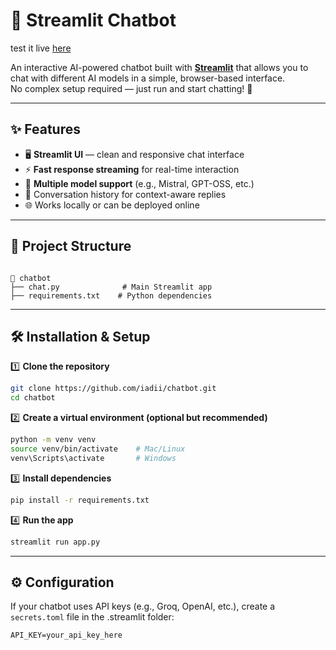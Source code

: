 
# 💬 Streamlit Chatbot

test it live [here](https://iadii-chatbot-chat-h5ky1b.streamlit.app/)

An interactive AI-powered chatbot built with **[Streamlit](https://streamlit.io/)** that allows you to chat with different AI models in a simple, browser-based interface.  
No complex setup required — just run and start chatting! 🚀

---

## ✨ Features
- 🖥 **Streamlit UI** — clean and responsive chat interface
- ⚡ **Fast response streaming** for real-time interaction
- 🔄 **Multiple model support** (e.g., Mistral, GPT-OSS, etc.)
- 📜 Conversation history for context-aware replies
- 🌐 Works locally or can be deployed online

---

## 📂 Project Structure
```

📁 chatbot
├── chat.py              # Main Streamlit app
├── requirements.txt    # Python dependencies

````

---

## 🛠 Installation & Setup

1️⃣ **Clone the repository**
```bash
git clone https://github.com/iadii/chatbot.git
cd chatbot
````

2️⃣ **Create a virtual environment (optional but recommended)**

```bash
python -m venv venv
source venv/bin/activate    # Mac/Linux
venv\Scripts\activate       # Windows
```

3️⃣ **Install dependencies**

```bash
pip install -r requirements.txt
```

4️⃣ **Run the app**

```bash
streamlit run app.py
```

---

## ⚙ Configuration

If your chatbot uses API keys (e.g., Groq, OpenAI, etc.),
create a `secrets.toml` file in the .streamlit folder:

```
API_KEY=your_api_key_here
```
